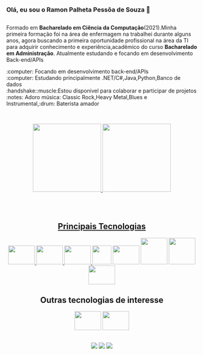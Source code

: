 ### Olá, eu sou o Ramon Palheta Pessôa de Souza 👋
##



<p>Formado em <strong>Bacharelado em Ciência da Computação</strong>(2021).Minha primeira formação foi na área de enfermagem na trabalhei durante alguns anos, agora buscando a primeira oportunidade profissional na área da TI para adquirir conhecimento e experiência,acadêmico do curso <strong>Bacharelado em Administração</strong>.
 Atualmente estudando e focando em desenvolvimento Back-end/APIs
 </p>
:computer: Focando  em desenvolvimento back-end/APIs <br>
:computer: Estudando principalmente .NET/C#,Java,Python,Banco de dados <br>
:handshake::muscle:Estou disponivel para colaborar  e participar de projetos<br>
:notes: Adoro música: Classic Rock,Heavy Metal,Blues e Instrumental,:drum: Baterista amador
 







<br><div align="center">
 
  <a href="https://github.com/RamonPPessoa">
   
  <img height="180em" src="https://github-readme-stats.vercel.app/api?username=RamonPPessoa&show_icons=true&theme=dark&include_all_commits=true&count_private=true"/>
  <img height="180em" src="https://github-readme-stats.vercel.app/api/top-langs/?username=RamonPPessoa&layout=compact&langs_count=7&theme=dark"/>

  
   

    
 

  ##
 
   <div style="display-flex"><br>
    <h2>Principais Tecnologias</h2>
    <img height ="50" width="70"  src="https://cdn.jsdelivr.net/gh/devicons/devicon/icons/python/python-original-wordmark.svg" />

    
  <img height ="50" width="70" src = "https://cdn.jsdelivr.net/gh/devicons/devicon/icons/csharp/csharp-original.svg" />
 
<img height ="50" width="70" src = https://user-images.githubusercontent.com/33637915/147134570-12b4e3e2-058d-4f54-a57b-46123aea5b76.png />
       <a href="https://"><img height ="50" width="50" src="https://camo.githubusercontent.com/27d9f7dc1dd86367aca1ea96420a6208c79469054a03a44687f727b9945d2c97/68747470733a2f2f696d672e736869656c64732e696f2f62616467652f2d536372756d2d3035313232413f7374796c653d666c6174266c6f676f3d736372756d" data-canonical-src="https://img.shields.io/badge/-Scrum-05122A?style=flat&amp;logo=scrum" style="max-width: 100%;"></a>
    <img height ="50" width="70" src="https://cdn.jsdelivr.net/gh/devicons/devicon/icons/mysql/mysql-original-wordmark.svg" />
   <img height ="70" width="70" src="https://cdn.jsdelivr.net/gh/devicons/devicon/icons/postgresql/postgresql-original-wordmark.svg" />
     <img  height ="70" width="70" src="https://cdn.jsdelivr.net/gh/devicons/devicon/icons/java/java-original-wordmark.svg" />
     <img height ="50" width="70" src="https://cdn.jsdelivr.net/gh/devicons/devicon/icons/microsoftsqlserver/microsoftsqlserver-plain-wordmark.svg" />
     
    
  </div>
  
   
   ##
   
   
   <h2>Outras tecnologias de interesse</h2>
   <img height ="50" width="70" src="https://cdn.jsdelivr.net/gh/devicons/devicon/icons/kotlin/kotlin-original-wordmark.svg" />
   
   <img height ="50" width="70" src="https://cdn.jsdelivr.net/gh/devicons/devicon/icons/flutter/flutter-original.svg" />

  


 ##   



  

 <a href="" target="_blank"><img src="https://img.shields.io/badge/Discord-7289DA?style=for-the-badge&logo=discord&logoColor=white" target="_blank"></a> 
  <a href = "mailto:pessoapalheta.ramon@gmail.com"><img src="https://img.shields.io/badge/-Gmail-%23333?style=for-the-badge&logo=gmail&logoColor=white" target="_blank"></a>
  <a href="https://www.linkedin.com/in/ramon-palheta-pessoa-de-souza-715503159/" target="_blank"><img src="https://img.shields.io/badge/-LinkedIn-%230077B5?style=for-the-badge&logo=linkedin&logoColor=white" target="_blank"></a> 
 

 
</div>
